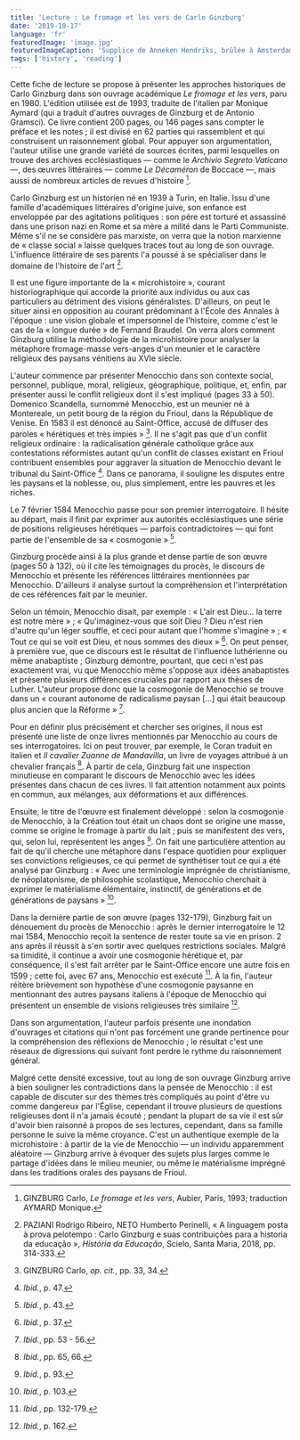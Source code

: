 ```yaml
---
title: 'Lecture : Le fromage et les vers de Carlo Ginzburg'
date: '2019-10-17'
language: 'fr'
featuredImage: 'image.jpg'
featuredImageCaption: 'Supplice de Anneken Hendriks, brûlée à Amsterdam en 1571 (Jan Luyken, 1685). Source: Wikimedia Commons.'
tags: ['history', 'reading']
---
```


Cette fiche de lecture se propose à présenter les approches historiques de Carlo Ginzburg dans son ouvrage académique _Le fromage et les vers_, paru en 1980. L'édition utilisée est de 1993, traduite de l'italien par Monique Aymard (qui a traduit d'autres ouvrages de Ginzburg et de Antonio Gramsci). Ce livre contient 200 pages, ou 146 pages sans compter le préface et les notes ; il est divisé en 62 parties qui rassemblent et qui construisent un raisonnement global. Pour appuyer son argumentation, l'auteur utilise une grande variété de sources écrites, parmi lesquelles on trouve des archives ecclésiastiques — comme le _Archivio Segreto Vaticano_ —, des œuvres littéraires — comme _Le Décaméron_ de Boccace —, mais aussi de nombreux articles de revues d'histoire [^1].

Carlo Ginzburg est un historien né en 1939 à Turin, en Italie. Issu d'une famille d'académiques littéraires d'origine juive, son enfance est enveloppée par des agitations politiques : son père est torturé et assassiné dans une prison nazi en Rome et sa mère a milité dans le Parti Communiste. Même s'il ne se considère pas marxiste, on verra que la notion marxienne de « classe social » laisse quelques traces tout au long de son ouvrage. L'influence littéraire de ses parents l'a poussé à se spécialiser dans le domaine de l'histoire de l'art [^2].

Il est une figure importante de la « microhistoire », courant historiographique qui accorde la priorité aux individus ou aux cas particuliers au détriment des visions généralistes. D'ailleurs, on peut le situer ainsi en opposition au courant prédominant à l'École des Annales à l'époque : une vision globale et impersonnel de l'histoire, comme c'est le cas de la « longue durée » de Fernand Braudel. On verra alors comment Ginzburg utilise la méthodologie de la microhistoire pour analyser la métaphore fromage-masse vers-anges d'un meunier et le caractère religieux des paysans vénitiens au XVIe siècle.

L'auteur commence par présenter Menocchio dans son contexte social, personnel, publique, moral, religieux, géographique, politique, et, enfin, par présenter aussi le conflit religieux dont il s'est impliqué (pages 33 à 50). Domenico Scandella, surnommé Menocchio, est un meunier né à Montereale, un petit bourg de la région du Frioul, dans la République de Venise. En 1583 il est dénoncé au Saint-Office, accusé de diffuser des paroles « hérétiques et très impies » [^3]. Il ne s'agit pas que d'un conflit religieux ordinaire : la radicalisation générale catholique grâce aux contestations réformistes autant qu'un conflit de classes existant en Frioul contribuent ensembles pour aggraver la situation de Menocchio devant le tribunal du Saint-Office [^4]. Dans ce panorama, il souligne les disputes entre les paysans et la noblesse, ou, plus simplement, entre les pauvres et les riches.

Le 7 février 1584 Menocchio passe pour son premier interrogatoire. Il hésite au départ, mais il finit par exprimer aux autorités ecclésiastiques une série de positions religieuses hérétiques — parfois contradictoires — qui font partie de l'ensemble de sa « cosmogonie » [^5].

Ginzburg procède ainsi à la plus grande et dense partie de son œuvre (pages 50 à 132), où il cite les témoignages du procès, le discours de Menocchio et présente les références littéraires mentionnées par Menocchio. D'ailleurs il analyse surtout la compréhension et l'interprétation de ces références fait par le meunier.

Selon un témoin, Menocchio disait, par exemple : « L'air est Dieu... la terre est notre mère » ; « Qu'imaginez-vous que soit Dieu ? Dieu n'est rien d'autre qu'un léger souffle, et ceci pour autant que l'homme s'imagine » ; « Tout ce qui se voit est Dieu, et nous sommes des dieux » [^6]. On peut penser, à première vue, que ce discours est le résultat de l'influence luthérienne ou même anabaptiste ; Ginzburg démontre, pourtant, que ceci n'est pas exactement vrai, vu que Menocchio même s'oppose aux idées anabaptistes et présente plusieurs différences cruciales par rapport aux thèses de Luther. L'auteur propose donc que la cosmogonie de Menocchio se trouve dans un « courant autonome de radicalisme paysan [...] qui était beaucoup plus ancien que la Réforme » [^7].

Pour en définir plus précisément et chercher ses origines, il nous est présenté une liste de onze livres mentionnés par Menocchio au cours de ses interrogatoires. Ici on peut trouver, par exemple, le Coran traduit en italien et _Il cavalier Zuanne de Mandavilla_, un livre de voyages attribué à un chevalier français [^8]. À partir de cela, Ginzburg fait une inspection minutieuse en comparant le discours de Menocchio avec les idées présentes dans chacun de ces livres. Il fait attention notamment aux points en commun, aux mélanges, aux déformations et aux différences.

Ensuite, le titre de l'œuvre est finalement développé : selon la cosmogonie de Menocchio, à la Création tout était un chaos dont se origine une masse, comme se origine le fromage à partir du lait ; puis se manifestent des vers, qui, selon lui, représentent les anges [^9]. On fait une particulière attention au fait de qu'il cherche une métaphore dans l'espace quotidien pour expliquer ses convictions religieuses, ce qui permet de synthétiser tout ce qui a été analysé par Ginzburg : « Avec une terminologie imprégnée de christianisme, de néoplatonisme, de philosophie scolastique, Menocchio cherchait à exprimer le matérialisme élémentaire, instinctif, de générations et de générations de paysans » [^10].

Dans la dernière partie de son œuvre (pages 132-179), Ginzburg fait un dénouement du procès de Menocchio : après le dernier interrogatoire le 12 mai 1584, Menocchio reçoit la sentence de rester toute sa vie en prison. 2 ans après il réussit à s'en sortir avec quelques restrictions sociales. Malgré sa timidité, il continue a avoir une cosmogonie hérétique et, par conséquence, il s'est fait arrêter par le Saint-Office encore une autre fois en 1599 ; cette foi, avec 67 ans, Menocchio est exécuté [^11]. À la fin, l'auteur réitère brièvement son hypothèse d'une cosmogonie paysanne en mentionnant des autres paysans italiens à l'époque de Menocchio qui présentent un ensemble de visions religieuses très similaire [^12].

Dans son argumentation, l'auteur parfois présente une inondation d'ouvrages et citations qui n'ont pas forcément une grande pertinence pour la compréhension des réflexions de Menocchio ; le résultat c'est une réseaux de digressions qui suivant font perdre le rythme du raisonnement général.

Malgré cette densité excessive, tout au long de son ouvrage Ginzburg arrive à bien souligner les contradictions dans la pensée de Menocchio : il est capable de discuter sur des thèmes très compliqués au point d'être vu comme dangereux par l'Église, cependant il trouve plusieurs de questions religieuses dont il n'a jamais écouté ; pendant la plupart de sa vie il est sûr d'avoir bien raisonné à propos de ses lectures, cependant, dans sa famille personne le suive la même croyance. C'est un authentique exemple de la microhistoire : à partir de la vie de Menocchio — un individu apparemment aléatoire — Ginzburg arrive à évoquer des sujets plus larges comme le partage d'idées dans le milieu meunier, ou même le matérialisme imprégné dans les traditions orales des paysans de Frioul.

[^1]: GINZBURG Carlo, _Le fromage et les vers_, Aubier, Paris, 1993; traduction AYMARD Monique.
[^2]: PAZIANI Rodrigo Ribeiro, NETO Humberto Perinelli, « A linguagem posta à prova pelotempo : Carlo Ginzburg e suas contribuições para a historia da educação », _História da Educação_, Scielo, Santa Maria, 2018, pp. 314-333.
[^3]: GINZBURG Carlo, _op. cit._, pp. 33, 34.
[^4]: _Ibid._, p. 47.
[^5]: _Ibid._, p. 43.
[^6]: _Ibid._, p. 37.
[^7]: _Ibid._, pp. 53 - 56.
[^8]: _Ibid._, pp. 65, 66.
[^9]: _Ibid._, p. 93.
[^10]: _Ibid._, p. 103.
[^11]: _Ibid._, pp. 132-179.
[^12]: _Ibid._, p. 162.
